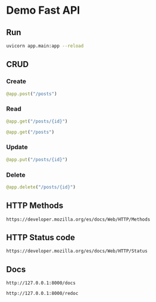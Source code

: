 # Demo Fast API

## Run

```bash
uvicorn app.main:app --reload
```

## CRUD

### Create

```python
@app.post("/posts")
```

### Read

```python
@app.get("/posts/{id}")
```

```python
@app.get("/posts")
```

### Update

```python
@app.put("/posts/{id}")
```

### Delete

```python
@app.delete("/posts/{id}")
```

## HTTP Methods

```http
https://developer.mozilla.org/es/docs/Web/HTTP/Methods
```

## HTTP Status code

```http
https://developer.mozilla.org/es/docs/Web/HTTP/Status
```

## Docs

```http
http://127.0.0.1:8000/docs
```

```http
http://127.0.0.1:8000/redoc
```
